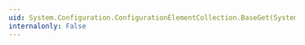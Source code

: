 ```yaml
---
uid: System.Configuration.ConfigurationElementCollection.BaseGet(System.Object)
internalonly: False
---
```

